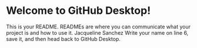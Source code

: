 # Welcome to GitHub Desktop!

This is your README. READMEs are where you can communicate what your project is and how to use it.
Jacqueline Sanchez 
Write your name on line 6, save it, and then head back to GitHub Desktop.
